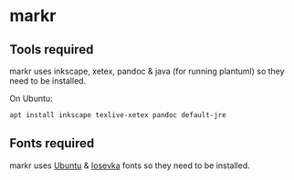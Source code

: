 # markr

## Tools required

markr uses inkscape, xetex, pandoc & java (for running plantuml) so they need to be installed.

On Ubuntu:

```sh
apt install inkscape texlive-xetex pandoc default-jre
```

## Fonts required

markr uses [Ubuntu](https://design.ubuntu.com/font/) & [Iosevka](https://github.com/be5invis/Iosevka/releases/) fonts so they need to be installed.
